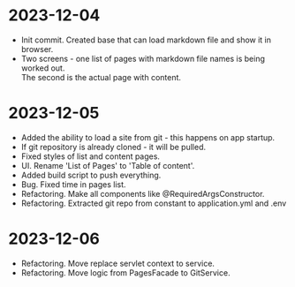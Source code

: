 # 2023-12-04
- Init commit. Created base that can load markdown file and show it in browser.
- Two screens - one list of pages with markdown file names is being worked out.  
The second is the actual page with content.

# 2023-12-05
- Added the ability to load a site from git - this happens on app startup. 
- If git repository is already cloned - it will be pulled.
- Fixed styles of list and content pages.
- UI. Rename 'List of Pages' to 'Table of content'.
- Added build script to push everything.
- Bug. Fixed time in pages list.
- Refactoring. Make all components like @RequiredArgsConstructor.
- Refactoring. Extracted git repo from constant to application.yml and .env

# 2023-12-06
- Refactoring. Move replace servlet context to service.
- Refactoring. Move logic from PagesFacade to GitService. 